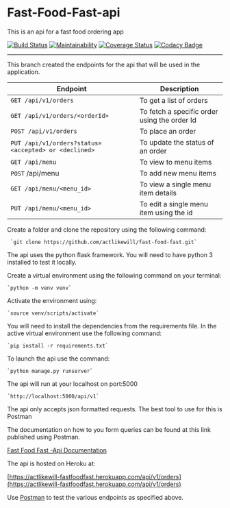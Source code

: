 # Fast-Food-Fast-api
This is an api for a fast food ordering app


[![Build Status](https://travis-ci.com/actlikewill/fast-food-fast.svg?branch=api%2Fv1)](https://travis-ci.com/actlikewill/fast-food-fast) [![Maintainability](https://api.codeclimate.com/v1/badges/e2cd1d58017013479dbe/maintainability)](https://codeclimate.com/github/actlikewill/fast-food-fast/maintainability) [![Coverage Status](https://coveralls.io/repos/github/actlikewill/fast-food-fast/badge.svg?branch=api%2Fv1)](https://coveralls.io/github/actlikewill/fast-food-fast?branch=api%2Fv1) [![Codacy Badge](https://api.codacy.com/project/badge/Grade/5e56bbfcb29341d185ae034e743654da)](https://www.codacy.com/app/actlikewill/fast-food-fast?utm_source=github.com&amp;utm_medium=referral&amp;utm_content=actlikewill/fast-food-fast&amp;utm_campaign=Badge_Grade)



<hr>

This branch created the endpoints for the api that will be used in the application.


| Endpoint  | Description |
| ------------- | ------------- |
| `GET /api/v1/orders` | To get a list of orders |
| `GET /api/v1/orders/<orderId>`|To fetch a specific order using the order Id |
| `POST /api/v1/orders` | To place an order  |
| `PUT /api/v1/orders?status=<accepted> or <declined>`| To update the status of an order  |
|`GET /api/menu`| To view to menu items |
|`POST` /api/menu | To add new menu items |
|`GET /api/menu/<menu_id>`| To view a single menu item details |
|`PUT /api/menu/<menu_id>`| To edit a single menu item using the id|


Create a folder and clone the repository using the following command:

     `git clone https://github.com/actlikewill/fast-food-fast.git`


The api uses the python flask framework. You will need to have python 3 installed to test it locally.

Create a virtual environment using the following command on your terminal:

    `python -m venv venv`

Activate the environment using:
    
    `source venv/scripts/activate`

You will need to install the dependencies from the requirements file. 
In the active virtual environment use the following command:

    `pip install -r requirements.txt`

To launch the api use the command:

    `python manage.py runserver`

The api will run at your localhost on port:5000

    `http://localhost:5000/api/v1`

The api only accepts json formatted requests. The best tool to use for this is Postman

The documentation on how to you form queries can be found at this link published using Postman.

[Fast Food Fast -Api Documentation](https://documenter.getpostman.com/view/5281813/RWaRM5Ph)

 The api is hosted on Heroku at:
 
 [https://actlikewill-fastfoodfast.herokuapp.com/api/v1/orders](https://actlikewill-fastfoodfast.herokuapp.com/api/v1/orders)
 
 Use [Postman](https://www.getpostman.com/) to test the various endpoints as specified above.
